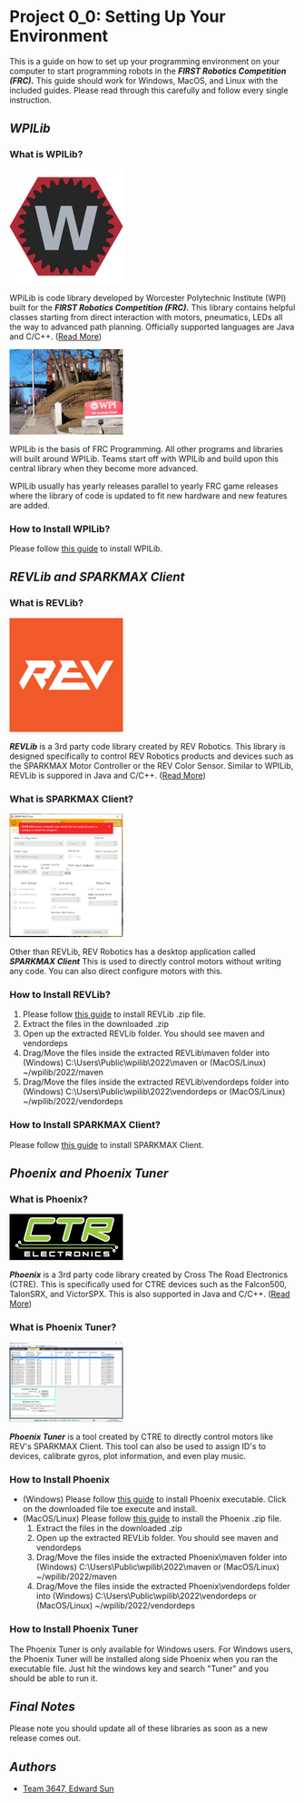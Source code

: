 # Project 0_0: Setting Up Your Environment
This is a guide on how to set up your programming environment on your computer to start programming robots in the ***FIRST Robotics Competition (FRC).*** This guide should work for Windows, MacOS, and Linux with the included guides. Please read through this carefully and follow every single instruction. 

## ***WPILib***
### What is WPILib?
<!---![](WPILibLogo.png)--->
<img src="images\WPILibLogo.png" alt="drawing" width="200"/>

WPiLib is code library developed by Worcester Polytechnic Institute (WPI) built for the ***FIRST Robotics Competition (FRC).*** This library contains helpful classes starting from direct interaction with motors, pneumatics, LEDs all the way to advanced path planning. Officially supported languages are Java and C/C++. ([Read More](https://docs.wpilib.org/en/stable/docs/software/what-is-wpilib.html#:~:text=The%20WPI%20Robotics%20Library%20(WPILib,and%20used%20by%20other%20software.)))

<!---![](WPILoc.jpeg)--->
<img src="images\WPILoc.jpeg" alt="drawing" width="200"/>

WPILib is the basis of FRC Programming. All other programs and libraries will built around WPILib. Teams start off with WPILib and build upon this central library when they become more advanced. 

WPILib usually has yearly releases parallel to yearly FRC game releases where the library of code is updated to fit new hardware and new features are added. 

### How to Install WPILib?
Please follow [this guide](https://docs.wpilib.org/en/stable/docs/zero-to-robot/step-2/wpilib-setup.html) to install WPILib.

## ***REVLib and SPARKMAX Client***
### What is REVLib?
<!---![](REV.png)--->
<img src="images\REV.png" alt="drawing" width="200"/>

***REVLib*** is a 3rd party code library created by REV Robotics. This library is designed specifically to control REV Robotics products and devices such as the SPARKMAX Motor Controller or the REV Color Sensor. Similar to WPILib, REVLib is suppored in Java and C/C++. ([Read More](https://www.revrobotics.com/))

### What is SPARKMAX Client?
<img src="images\SparkClient.png" alt="drawing" width="200"/>

Other than REVLib, REV Robotics has a desktop application called ***SPARKMAX Client*** This is used to directly control motors without writing any code. You can also direct configure motors with this. 

### How to Install REVLib?
1. Please follow [this guide](https://docs.revrobotics.com/sparkmax/software-resources/spark-max-api-information#c++-and-java) to install REVLib .zip file.
2. Extract the files in the downloaded .zip
3. Open up the extracted REVLib folder. You should see maven and vendordeps
4. Drag/Move the files inside the extracted REVLib\\maven folder into 
(Windows) C:\\Users\\Public\\wpilib\\2022\\maven or (MacOS/Linux) ~/wpilib/2022/maven
5. Drag/Move the files inside the extracted REVLib\\vendordeps folder into
(Windows) C:\\Users\\Public\\wpilib\\2022\\vendordeps or (MacOS/Linux) ~/wpilib/2022/vendordeps

### How to Install SPARKMAX Client?
Please follow [this guide](https://docs.revrobotics.com/sparkmax/spark-max-client/getting-started-with-the-spark-max-client) to install SPARKMAX Client.

## ***Phoenix and Phoenix Tuner***
### What is Phoenix?
<!---![](CTRE.png)--->
<img src="images\CTRE.png" alt="drawing" width="200"/>

***Phoenix*** is a 3rd party code library created by Cross The Road Electronics (CTRE). This is specifically used for CTRE devices such as the Falcon500, TalonSRX, and VictorSPX. This is also supported in Java and C/C++. ([Read More](https://store.ctr-electronics.com/))

### What is Phoenix Tuner?
<!---![](PTuner.png)--->
<img src="images\PTuner.png" alt="drawing" width="200"/>

***Phoenix Tuner*** is a tool created by CTRE to directly control motors like REV's SPARKMAX Client. This tool can also be used to assign ID's to devices, calibrate gyros, plot information, and even play music.

### How to Install Phoenix
- (Windows) Please follow [this guide](https://store.ctr-electronics.com/software/) to install Phoenix executable. Click on the downloaded file toe execute and install. 
- (MacOS/Linux) Please follow [this guide](https://store.ctr-electronics.com/software/) to install the Phoenix .zip file. 
	1. Extract the files in the downloaded .zip
	2. Open up the extracted REVLib folder. You should see maven and vendordeps
	3. Drag/Move the files inside the extracted Phoenix\\maven folder into 
(Windows) C:\\Users\\Public\\wpilib\\2022\\maven or (MacOS/Linux) ~/wpilib/2022/maven
	4. Drag/Move the files inside the extracted Phoenix\\vendordeps folder into
(Windows) C:\\Users\\Public\\wpilib\\2022\\vendordeps or (MacOS/Linux) ~/wpilib/2022/vendordeps

### How to Install Phoenix Tuner
The Phoenix Tuner is only available for Windows users. For Windows users, the Phoenix Tuner will be installed along side Phoenix when you ran the executable file. Just hit the windows key and search "Tuner" and you should be able to run it.

## ***Final Notes***
Please note you should update all of these libraries as soon as a new release comes out.

## ***Authors***
- [Team 3647, Edward Sun](https://github.com/EdwardoSunny)


